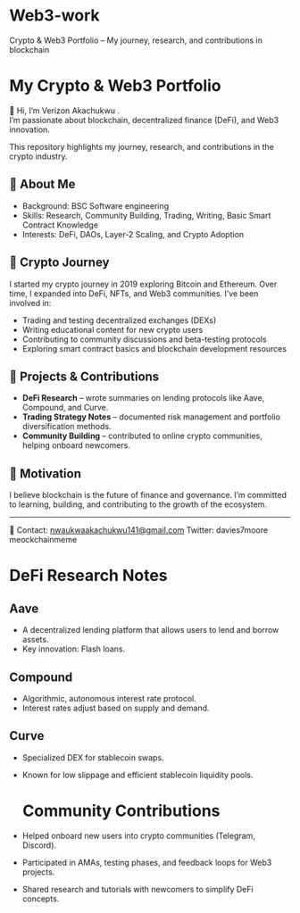 # Web3-work
Crypto &amp; Web3 Portfolio – My journey, research, and contributions in blockchain
# My Crypto & Web3 Portfolio  

👋 Hi, I’m Verizon Akachukwu .  
I’m passionate about blockchain, decentralized finance (DeFi), and Web3 innovation.  

This repository highlights my journey, research, and contributions in the crypto industry.  

## 🔹 About Me
- Background: BSC Software engineering  
- Skills: Research, Community Building, Trading, Writing, Basic Smart Contract Knowledge  
- Interests: DeFi, DAOs, Layer-2 Scaling, and Crypto Adoption  

## 🔹 Crypto Journey
I started my crypto journey in 2019 exploring Bitcoin and Ethereum. Over time, I expanded into DeFi, NFTs, and Web3 communities. I’ve been involved in:  
- Trading and testing decentralized exchanges (DEXs)  
- Writing educational content for new crypto users  
- Contributing to community discussions and beta-testing protocols  
- Exploring smart contract basics and blockchain development resources  

## 🔹 Projects & Contributions
- **DeFi Research** – wrote summaries on lending protocols like Aave, Compound, and Curve.  
- **Trading Strategy Notes** – documented risk management and portfolio diversification methods.  
- **Community Building** – contributed to online crypto communities, helping onboard newcomers.  

## 🔹 Motivation
I believe blockchain is the future of finance and governance. I’m committed to learning, building, and contributing to the growth of the ecosystem.  

---

📩 Contact: nwaukwaakachukwu141@gmail.com Twitter: davies7moore meockchainmeme
# DeFi Research Notes

## Aave
- A decentralized lending platform that allows users to lend and borrow assets.  
- Key innovation: Flash loans.  

## Compound
- Algorithmic, autonomous interest rate protocol.  
- Interest rates adjust based on supply and demand.  

## Curve
- Specialized DEX for stablecoin swaps.  
- Known for low slippage and efficient stablecoin liquidity pools.
  # Community Contributions

- Helped onboard new users into crypto communities (Telegram, Discord).  
- Participated in AMAs, testing phases, and feedback loops for Web3 projects.  
- Shared research and tutorials with newcomers to simplify DeFi concepts.
